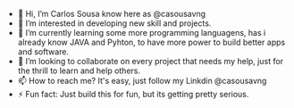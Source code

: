 - 👋 Hi, I’m Carlos Sousa know here as @casousavng
- 👀 I’m interested in developing new skill and projects.
- 🌱 I’m currently learning some more programming languagens, has i already know JAVA and Pyhton, to have more power to build better apps and software.
- 💞️ I’m looking to collaborate on every project that needs my help, just for the thrill to learn and help others.
- 📫 How to reach me? It's easy, just follow my Linkdin @casousavng
- ⚡ Fun fact: Just build this for fun, but its getting pretty serious.

<!---
casousavng/casousavng is a ✨ special ✨ repository because its `README.md` (this file) appears on your GitHub profile.
You can click the Preview link to take a look at your changes.
--->
